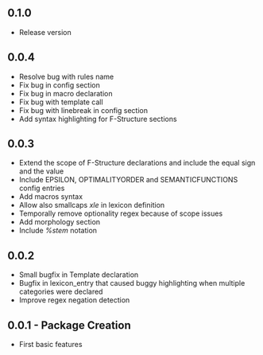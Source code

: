 ## 0.1.0
* Release version

## 0.0.4
* Resolve bug with rules name
* Fix bug in config section
* Fix bug in macro declaration
* Fix bug with template call
* Fix bug with linebreak in config section
* Add syntax highlighting for F-Structure sections

## 0.0.3
* Extend the scope of F-Structure declarations and include the equal sign and the value
* Include EPSILON, OPTIMALITYORDER and SEMANTICFUNCTIONS config entries
* Add macros syntax
* Allow also smallcaps *xle* in lexicon definition
* Temporally remove optionality regex because of scope issues
* Add morphology section
* Include *%stem* notation

## 0.0.2
* Small bugfix in Template declaration
* Bugfix in lexicon_entry that caused buggy highlighting when multiple categories were declared
* Improve regex negation detection

## 0.0.1 - Package Creation
* First basic features
